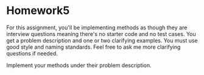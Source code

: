 # Homework5


 For this assignment, you'll be implementing methods as though they are interview
 questions meaning there's no starter code and no test cases.
 You get a problem description and one or two clarifying examples.
 You must use good style and naming standards.
 Feel free to ask me more clarifying questions if needed.
 
 Implement your methods under their problem description.

